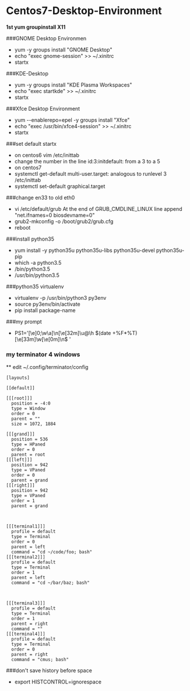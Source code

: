 # Centos7-Desktop-Environment

**1st yum groupinstall X11**

###GNOME Desktop Environmen
   
* yum -y groups install "GNOME Desktop" 
*  echo "exec gnome-session" >> ~/.xinitrc
* startx 

###KDE-Desktop
* yum -y groups install "KDE Plasma Workspaces" 
* echo "exec startkde" >> ~/.xinitrc
* startx
  
###Xfce Desktop Environment
  
* yum --enablerepo=epel -y groups install "Xfce" 
* echo "exec /usr/bin/xfce4-session" >> ~/.xinitrc 
* startx

###set default startx 
* on centos6 vim /etc/inittab
* change the number in the line id:3:initdefault: from a 3 to a 5
* on centos7 
* systemctl get-default  multi-user.target: analogous to runlevel 3 /etc/inittab
* systemctl set-default graphical.target

###change en33 to old eth0
* vi /etc/default/grub  At the end of GRUB_CMDLINE_LINUX line append "net.ifnames=0 biosdevname=0"
* grub2-mkconfig -o /boot/grub2/grub.cfg
* reboot

###install python35
* yum install -y python35u python35u-libs python35u-devel python35u-pip
* which -a python3.5
* /bin/python3.5
* /usr/bin/python3.5

###python35 virtualenv
* virtualenv -p /usr/bin/python3 py3env
* source py3env/bin/activate
* pip install package-name

###my prompt
* PS1='\[\e]0;\w\a\]\n\[\e[32m\]\u@\h $(date +%F*%T) \[\e[33m\]\w\[\e[0m\]\n\$ '

### my terminator 4 windows
** edit ~/.config/terminator/config 
    
    [layouts]
  
    [[default]]
    
    [[[root]]]
      position = -4:0
      type = Window
      order = 0 
      parent = ""
      size = 1072, 1884

    [[[grand]]]
      position = 536 
      type = HPaned
      order = 0 
      parent = root
    [[[left]]]
      position = 942 
      type = VPaned
      order = 0 
      parent = grand
    [[[right]]]
      position = 942 
      type = VPaned
      order = 1 
      parent = grand



    [[[terminal1]]]
      profile = default
      type = Terminal
      order = 0 
      parent = left
      command = "cd ~/code/foo; bash"
    [[[terminal2]]]
      profile = default
      type = Terminal
      order = 1 
      parent = left
      command = "cd ~/bar/baz; bash"



    [[[terminal3]]]
      profile = default
      type = Terminal
      order = 1 
      parent = right
      command = ""
    [[[terminal4]]]
      profile = default
      type = Terminal
      order = 0 
      parent = right
      command = "cmus; bash"
###don't save history before space 
   * export HISTCONTROL=ignorespace
